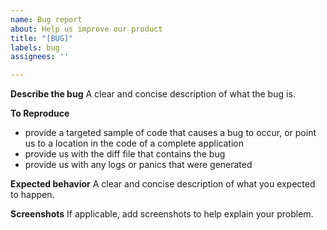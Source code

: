 ```yaml
---
name: Bug report
about: Help us improve our product
title: "[BUG]"
labels: bug
assignees: ''

---
```


**Describe the bug**
A clear and concise description of what the bug is.

**To Reproduce**
- provide a targeted sample of code that causes a bug to occur, or point us to a location in the code of a complete application
- provide us with the diff file that contains the bug
- provide us with any logs or panics that were generated

**Expected behavior**
A clear and concise description of what you expected to happen.

**Screenshots**
If applicable, add screenshots to help explain your problem.
